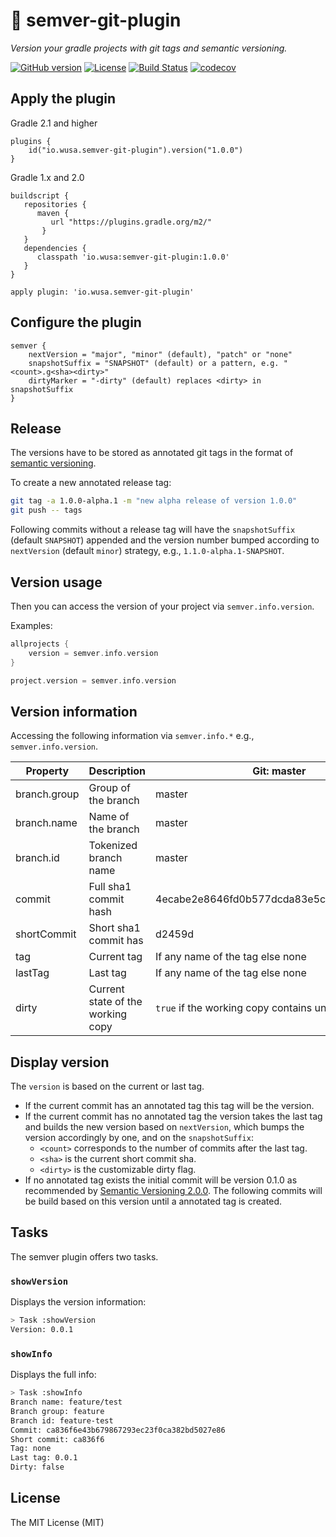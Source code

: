 # :ghost: __semver-git-plugin__
*Version your gradle projects with git tags and semantic versioning.*

[![GitHub version](https://img.shields.io/github/tag/ilovemilk/semver-git-plugin.svg)](https://img.shields.io/github/tag/ilovemilk/semver-git-plugin.svg)
[![License](https://img.shields.io/github/license/ilovemilk/semver-git-plugin.svg)](https://img.shields.io/github/license/ilovemilk/semver-git-plugin.svg)
[![Build Status](https://travis-ci.com/ilovemilk/semver-git-plugin.svg)](https://travis-ci.com/ilovemilk/semver-git-plugin)
[![codecov](https://codecov.io/gh/ilovemilk/semver-git-plugin/branch/master/graph/badge.svg)](https://codecov.io/gh/ilovemilk/semver-git-plugin)

## Apply the plugin

Gradle 2.1 and higher

```
plugins {
    id("io.wusa.semver-git-plugin").version("1.0.0")
}
```

Gradle 1.x and 2.0
```
buildscript {
   repositories {
      maven {
         url "https://plugins.gradle.org/m2/"
       }
   }
   dependencies {
      classpath 'io.wusa:semver-git-plugin:1.0.0'
   }
}

apply plugin: 'io.wusa.semver-git-plugin'
```

## Configure the plugin

```
semver {
    nextVersion = "major", "minor" (default), "patch" or "none"
    snapshotSuffix = "SNAPSHOT" (default) or a pattern, e.g. "<count>.g<sha><dirty>"
    dirtyMarker = "-dirty" (default) replaces <dirty> in snapshotSuffix
}
```

## Release

The versions have to be stored as annotated git tags in the format of [semantic versioning](https://semver.org/).

To create a new annotated release tag:

```bash
git tag -a 1.0.0-alpha.1 -m "new alpha release of version 1.0.0"
git push -- tags
```

Following commits without a release tag will have the `snapshotSuffix` (default `SNAPSHOT`) appended 
and the version number bumped according to `nextVersion` (default `minor`) strategy, e.g., `1.1.0-alpha.1-SNAPSHOT`.

## Version usage

Then you can access the version of your project via `semver.info.version`.

Examples:

```kotlin
allprojects {
    version = semver.info.version
}
```

```kotlin
project.version = semver.info.version
```

## Version information

Accessing the following information via `semver.info.*` e.g., `semver.info.version`.

| Property | Description | Git: master | Git: feature/ghosty |
|----------|-------------|-------------|---------------------|
| branch.group | Group of the branch | master | feature      |
| branch.name  | Name of the branch  | master | feature/ghosty |
| branch.id    | Tokenized branch name | master | feature-ghosty |
| commit       | Full sha1 commit hash | 4ecabe2e8646fd0b577dcda83e5c23447e230496 | 4ecabe2e8646fd0b577dcda83e5c23447e230496 |
| shortCommit  | Short sha1 commit has | d2459d | d2459d |
| tag          | Current tag | If any name of the tag else none | If any name of the tag else none |
| lastTag      | Last tag    | If any name of the tag else none | If any name of the tag else none |
| dirty        | Current state of the working copy | `true` if the working copy contains uncommitted files | `true` if the working copy contains uncommitted files |

## Display version

The `version` is based on the current or last tag.

* If the current commit has an annotated tag this tag will be the version.
* If the current commit has no annotated tag the version takes the last tag and builds the new version based on `nextVersion`, which bumps the version accordingly by one, and on the `snapshotSuffix`:
    * `<count>` corresponds to the number of commits after the last tag.
    * `<sha>` is the current short commit sha.
    * `<dirty>` is the customizable dirty flag.
* If no annotated tag exists the initial commit will be version 0.1.0 as recommended by [Semantic Versioning 2.0.0](https://semver.org/).
  The following commits will be build based on this version until a annotated tag is created.
## Tasks

The semver plugin offers two tasks.

### `showVersion`

Displays the version information:

```bash
> Task :showVersion
Version: 0.0.1
```

### `showInfo`

Displays the full info:

```bash
> Task :showInfo
Branch name: feature/test
Branch group: feature
Branch id: feature-test
Commit: ca836f6e43b679867293ec23f0ca382bd5027e86
Short commit: ca836f6
Tag: none
Last tag: 0.0.1
Dirty: false
```

## License

The MIT License (MIT)


